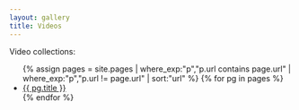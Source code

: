 ```yaml
---
layout: gallery
title: Videos
---
```


Video collections:

<ul>
{% assign pages = site.pages | where_exp:"p","p.url contains page.url" | where_exp:"p","p.url != page.url" | sort:"url" %}
{% for pg in pages %}
<li><a href="{{ pg.url }}">{{ pg.title }}</a></li>
{% endfor %}
</ul>
